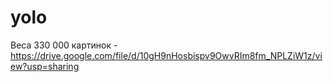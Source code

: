 # yolo
Веса 330 000 картинок - https://drive.google.com/file/d/10gH9nHosbispv9OwvRIm8fm_NPLZiW1z/view?usp=sharing
